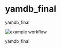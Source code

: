 # yamdb_final
yamdb_final

![example workflow](https://github.com/forester2k/yamdb_final/actions/workflows/yamdb_workflow.yml/badge.svg)


yamdb_final

